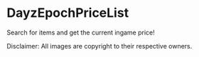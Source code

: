 DayzEpochPriceList
==================

Search for items and get the current ingame price!


Disclaimer: All images are copyright to their respective owners.
